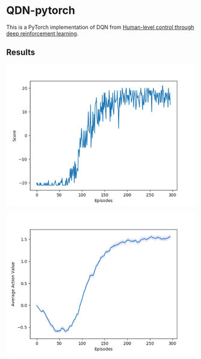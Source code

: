 # QDN-pytorch

This is a PyTorch implementation of DQN from [Human-level control through deep reinforcement learning](https://www.nature.com/nature/journal/v518/n7540/full/nature14236.html).

## Results

![Pong-score](tmp/Score.png)

![Pong-Qvalue](tmp/Average-Action-Value.png)

